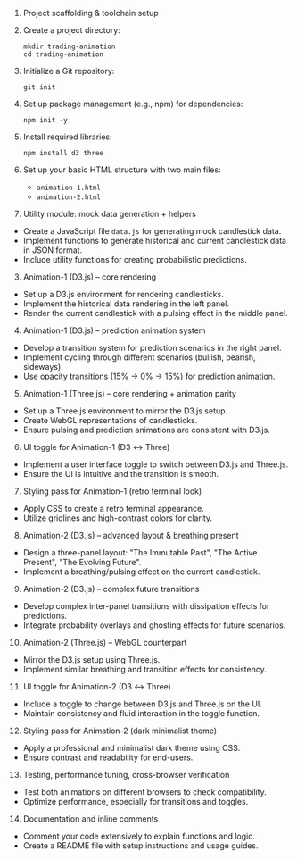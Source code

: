 1. Project scaffolding & toolchain setup
1. Create a project directory:
   ```shell
   mkdir trading-animation
   cd trading-animation
   ```

2. Initialize a Git repository:
   ```shell
   git init
   ```

3. Set up package management (e.g., npm) for dependencies:
   ```shell
   npm init -y
   ```
4. Install required libraries:
   ```shell
   npm install d3 three
   ```

5. Set up your basic HTML structure with two main files:
   - `animation-1.html`
   - `animation-2.html`
2. Utility module: mock data generation + helpers
- Create a JavaScript file `data.js` for generating mock candlestick data.
- Implement functions to generate historical and current candlestick data in JSON format.
- Include utility functions for creating probabilistic predictions.
3. Animation-1 (D3.js) – core rendering
- Set up a D3.js environment for rendering candlesticks.
- Implement the historical data rendering in the left panel.
- Render the current candlestick with a pulsing effect in the middle panel.
4. Animation-1 (D3.js) – prediction animation system
- Develop a transition system for prediction scenarios in the right panel.
- Implement cycling through different scenarios (bullish, bearish, sideways).
- Use opacity transitions (15% → 0% → 15%) for prediction animation.
5. Animation-1 (Three.js) – core rendering + animation parity
- Set up a Three.js environment to mirror the D3.js setup.
- Create WebGL representations of candlesticks.
- Ensure pulsing and prediction animations are consistent with D3.js.
6. UI toggle for Animation-1 (D3 ↔ Three)
- Implement a user interface toggle to switch between D3.js and Three.js.
- Ensure the UI is intuitive and the transition is smooth.
7. Styling pass for Animation-1 (retro terminal look)
- Apply CSS to create a retro terminal appearance.
- Utilize gridlines and high-contrast colors for clarity.
8. Animation-2 (D3.js) – advanced layout & breathing present
- Design a three-panel layout: "The Immutable Past", "The Active Present", "The Evolving Future".
- Implement a breathing/pulsing effect on the current candlestick.
9. Animation-2 (D3.js) – complex future transitions
- Develop complex inter-panel transitions with dissipation effects for predictions.
- Integrate probability overlays and ghosting effects for future scenarios.
10. Animation-2 (Three.js) – WebGL counterpart
- Mirror the D3.js setup using Three.js.
- Implement similar breathing and transition effects for consistency.
11. UI toggle for Animation-2 (D3 ↔ Three)
- Include a toggle to change between D3.js and Three.js on the UI.
- Maintain consistency and fluid interaction in the toggle function.
12. Styling pass for Animation-2 (dark minimalist theme)
- Apply a professional and minimalist dark theme using CSS.
- Ensure contrast and readability for end-users.
13. Testing, performance tuning, cross-browser verification
- Test both animations on different browsers to check compatibility.
- Optimize performance, especially for transitions and toggles.
14. Documentation and inline comments
- Comment your code extensively to explain functions and logic.
- Create a README file with setup instructions and usage guides.